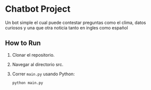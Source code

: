 # Chatbot Project

Un bot simple el cual puede contestar preguntas como el clima, datos curiosos y una que otra noticia tanto en ingles como español
## How to Run

1. Clonar el repositorio.
2. Navegar al directorio src.
3. Correr `main.py` usando Python:

   ```bash
   python main.py
